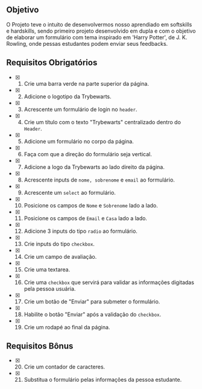 ## Objetivo
O Projeto teve o intuito de desenvolvermos nosso aprendiado em softskills e hardskills, sendo primeiro projeto desenvolvido em dupla e com o objetivo de elaborar um formulário com tema inspirado em 'Harry Potter', de J. K. Rowling, onde pessas estudantes podem enviar seus feedbacks.
## Requisitos Obrigatórios
- [x] 1. Crie uma barra verde na parte superior da página.
- [x] 2. Adicione o logotipo da Trybewarts.
- [x] 3. Acrescente um formulário de login no `header`.
- [x] 4. Crie um título com o texto "Trybewarts" centralizado dentro do `Header`.
- [x] 5. Adicione um formulário no corpo da página.
- [x] 6. Faça com que a direção do formulário seja vertical.
- [x] 7. Adicione a logo da Trybewarts ao lado direito da página.
- [x] 8. Acrescente inputs de `nome, sobrenome` e `email` ao formulário.
- [x] 9. Acrescente um `select` ao formulário.
- [x] 10. Posicione os campos de `Nome` e `Sobrenome` lado a lado.
- [x] 11. Posicione os campos de `Email` e `Casa` lado a lado.
- [x] 12. Adicione 3 inputs do tipo `radio` ao formulário.
- [x] 13. Crie inputs do tipo `checkbox`.
- [x] 14. Crie um campo de avaliação.
- [x] 15. Crie uma textarea.
- [x] 16. Crie uma `checkbox` que servirá para validar as informações digitadas pela pessoa usuária.
- [x] 17. Crie um botão de "Enviar" para submeter o formulário.
- [x] 18. Habilite o botão "Enviar" após a validação do `checkbox`.
- [x] 19. Crie um rodapé ao final da página.
## Requisitos Bônus
- [x] 20. Crie um contador de caracteres.
- [x] 21. Substitua o formulário pelas informações da pessoa estudante.

